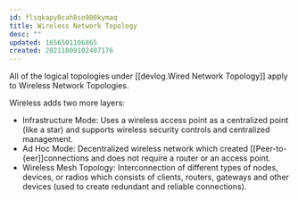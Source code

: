 ```yaml
---
id: flsqkapy0cah8so900kymaq
title: Wireless Network Topology
desc: ""
updated: 1656501106865
created: 20211009102407176
---
```


All of the logical topologies under [[devlog.Wired Network Topology]] apply to Wireless Network Topologies.

Wireless adds two more layers:

- Infrastructure Mode: Uses a wireless access point as a centralized point (like a star) and supports wireless security controls and centralized management.
- Ad Hoc Mode: Decentralized wireless network which created [[Peer-to-{eer]]connections and does not require a router or an access point.
- Wireless Mesh Topology: Interconnection of different types of nodes, devices, or radios which consists of clients, routers, gateways and other devices (used to create redundant and reliable connections).
